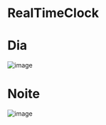 # RealTimeClock

# Dia
![image](https://github.com/user-attachments/assets/55ea96e1-af13-4067-b4fa-3826f3493d6c)

# Noite

![image](https://github.com/user-attachments/assets/9581d430-68f0-4d07-90e9-18d090850ef4)
